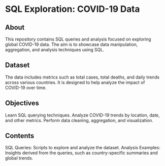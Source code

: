 <h1>SQL Exploration: COVID-19 Data</h1>

<h2>About</h2>
This repository contains SQL queries and analysis focused on exploring global COVID-19 data. The aim is to showcase data manipulation, aggregation, and analysis techniques using SQL.

<h2>Dataset</h2>
The data includes metrics such as total cases, total deaths, and daily trends across various countries. It is designed to help analyze the impact of COVID-19 over time.

<h2>Objectives</h2>
Learn SQL querying techniques.
Analyze COVID-19 trends by location, date, and other metrics.
Perform data cleaning, aggregation, and visualization.

<h2>Contents</h2>
SQL Queries: Scripts to explore and analyze the dataset.
Analysis Examples: Insights derived from the queries, such as country-specific summaries and global trends.
